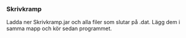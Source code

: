 ### Skrivkramp
Ladda ner Skrivkramp.jar och alla filer som slutar på .dat. Lägg dem i samma mapp och kör sedan programmet.
